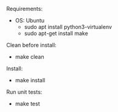 Requirements:
* OS: Ubuntu
  * sudo apt install python3-virtualenv
  * sudo apt-get install make

Clean before install:
* make clean

Install:
* make install

Run unit tests:
* make test